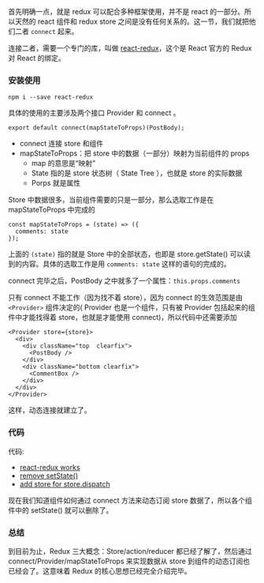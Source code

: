 首先明确一点，就是 redux 可以配合多种框架使用，并不是 react 的一部分。所以天然的 react 组件和 redux store 之间是没有任何关系的。这一节，我们就把他们二者 `connect` 起来。

连接二者，需要一个专门的库，叫做 [react-redux](https://github.com/reactjs/react-redux)，这个是 React 官方的 Redux
对 React 的绑定。

### 安装使用

```
npm i --save react-redux
```

具体的使用的主要涉及两个接口 Provider 和 connect 。



```
export default connect(mapStateToProps)(PostBody);
```

- connect 连接 store 和组件
- mapStateToProps：把 store 中的数据（一部分）映射为当前组件的 props
  - map 的意思是“映射”
  - State 指的是 store 状态树（ State Tree ），也就是 store 的实际数据
  - Porps 就是属性


Store 中数据很多，当前组件需要的只是一部分，那么选取工作是在 mapStateToProps 中完成的

```
const mapStateToProps = (state) => ({
  comments: state
});
```

上面的 `(state)` 指的就是 Store 中的全部状态，也即是 store.getState() 可以读到的内容。具体的选取工作是用 `comments: state` 这样的语句的完成的。

connect 完毕之后，PostBody 之中就多了一个属性：`this.props.comments`

只有 connect 不能工作（因为找不着 store），因为 connect 的生效范围是由 `<Provider>` 组件决定的( Provider 也是一个组件，只有被 Provider 包括起来的组件中才能找得着 store，也就是才能使用 connect)，所以代码中还需要添加

```
<Provider store={store}>
  <div>
    <div className="top  clearfix">
      <PostBody />
    </div>
    <div className="bottom clearfix">
      <CommentBox />
    </div>
  </div>
</Provider>
```

这样，动态连接就建立了。

### 代码

代码:

- [react-redux works](https://github.com/happypeter/redux-hello/commits)
- [remove setState()](https://github.com/happypeter/redux-hello/commits)
- [add store for store.dispatch](https://github.com/happypeter/redux-hello/commits)

现在我们知道组件如何通过 connect 方法来动态订阅 store 数据了，所以各个组件中的 setState() 就可以删除了。


### 总结

到目前为止，Redux 三大概念：Store/action/reducer 都已经了解了，然后通过 connect/Provider/mapStateToProps 来实现数据从 store 到组件的动态订阅也已经会了。这意味着 Redux 的核心思想已经完全介绍完毕。
